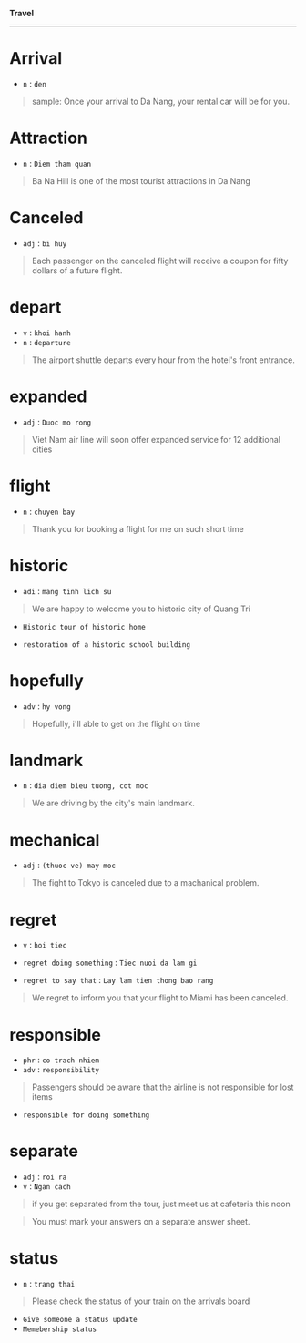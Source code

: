 **Travel**

----------

# Arrival
- `n` : `den`

> sample: Once your arrival to Da Nang, your rental car will be for you.

# Attraction
- `n` : `Diem tham quan`
> Ba Na Hill is one of the most tourist attractions in Da Nang

# Canceled
- `adj` : `bi huy`
> Each passenger on the canceled flight will receive a coupon for fifty dollars of a future flight.

# depart
- `v` : `khoi hanh`
- `n` : `departure`
> The airport shuttle departs every hour from the hotel's front entrance.

# expanded
- `adj` : `Duoc mo rong`
> Viet Nam air line will soon offer expanded service for 12 additional cities

# flight
- `n` : `chuyen bay`
> Thank you for booking a flight for me on such short time

# historic
- `adi` : `mang tinh lich su`
> We are happy to welcome you to historic city of Quang Tri

- ``Historic tour of historic home``

- ``restoration of a historic school building``

# hopefully
- `adv` : `hy vong`
> Hopefully, i'll able to get on the flight on time

# landmark
- `n` : `dia diem bieu tuong, cot moc`
> We are driving by the city's main landmark.

# mechanical
- `adj` : `(thuoc ve) may moc`
> The fight to Tokyo is canceled due to a machanical problem.

# regret
- `v` : `hoi tiec`

- ``regret doing something`` : ``Tiec nuoi da lam gi``

- ``regret to say that`` : ``Lay lam tien thong bao rang``

> We regret to inform you that your flight to Miami has been canceled.


# responsible 
- `phr` : `co trach nhiem`
- `adv` : `responsibility`

> Passengers should be aware that the airline is not responsible for lost items

- `responsible for doing something`

# separate
- `adj` : `roi ra`
- `v` : `Ngan cach`

> if you get separated from the tour, just meet us at cafeteria this noon

> You must mark your answers on a separate answer sheet.

# status
- `n` : `trang thai`

> Please check the status of your train on the arrivals board

- `Give someone a status update`
- `Memebership status`